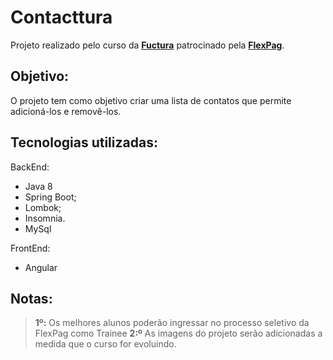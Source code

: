 # Contacttura

Projeto realizado pelo curso da **[Fuctura](http://www.fuctura.com.br/recife)** patrocinado pela **[FlexPag]([Flexpag](https://site.flexpag.com/))**.

## Objetivo:

O projeto tem como objetivo criar uma lista de contatos que permite adicioná-los e removê-los.

## Tecnologias utilizadas:

BackEnd:
- Java 8
- Spring Boot;
- Lombok;
- Insomnia.
- MySql

FrontEnd:
- Angular 

## Notas:

> **1º:** Os melhores alunos poderão ingressar no processo seletivo da FlexPag como Trainee
> **2:º** As imagens do projeto serão adicionadas a medida que o curso for evoluindo.